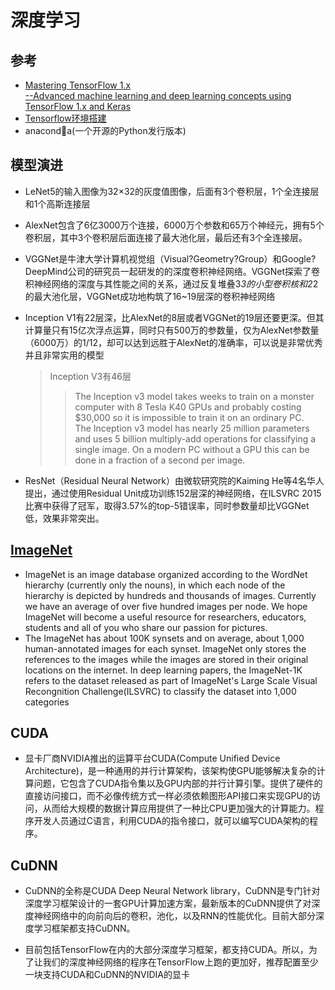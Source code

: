 # 深度学习
## 参考
* [Mastering TensorFlow 1.x  
  --Advanced machine learning and deep learning concepts using TensorFlow 1.x and Keras](https://e.jd.com/30402029.html)
* [Tensorflow环境搭建](https://www.2cto.com/kf/201612/580957.html)
* anaconda(一个开源的Python发行版本)

## 模型演进
* LeNet5的输入图像为32×32的灰度值图像，后面有3个卷积层，1个全连接层和1个高斯连接层

* AlexNet包含了6亿3000万个连接，6000万个参数和65万个神经元，拥有5个卷积层，其中3个卷积层后面连接了最大池化层，最后还有3个全连接层。

* VGGNet是牛津大学计算机视觉组（Visual?Geometry?Group）和Google?DeepMind公司的研究员一起研发的的深度卷积神经网络。VGGNet探索了卷积神经网络的深度与其性能之间的关系，通过反复堆叠3*3的小型卷积核和2*2的最大池化层，VGGNet成功地构筑了16~19层深的卷积神经网络

* Inception V1有22层深，比AlexNet的8层或者VGGNet的19层还要更深。但其计算量只有15亿次浮点运算，同时只有500万的参数量，仅为AlexNet参数量（6000万）的1/12，却可以达到远胜于AlexNet的准确率，可以说是非常优秀并且非常实用的模型
  >Inception V3有46层  
  >>The Inception v3 model takes weeks to train on a monster computer with 8 Tesla K40 GPUs and probably costing $30,000 so it is impossible to train it on an ordinary PC.  
  >>The Inception v3 model has nearly 25 million parameters and uses 5 billion multiply-add operations for classifying a single image. On a modern PC without a GPU this can be done in a fraction of a second per image.


* ResNet（Residual Neural Network）由微软研究院的Kaiming He等4名华人提出，通过使用Residual Unit成功训练152层深的神经网络，在ILSVRC 2015比赛中获得了冠军，取得3.57%的top-5错误率，同时参数量却比VGGNet低，效果非常突出。

## [ImageNet](www.image-net.org)
* ImageNet is an image database organized according to the WordNet hierarchy (currently only the nouns), in which each node of the hierarchy is depicted by hundreds and thousands of images. Currently we have an average of over five hundred images per node. We hope ImageNet will become a useful resource for researchers, educators, students and all of you who share our passion for pictures.
* The ImageNet has about 100K synsets and on average, about 1,000 human-annotated images for each synset. ImageNet only stores the references to the images while the images are stored in their original locations on the internet. In deep learning papers, the ImageNet-1K refers to the dataset released as part of ImageNet's Large Scale Visual Recongnition Challenge(ILSVRC) to classify the dataset into 1,000 categories

## CUDA
* 显卡厂商NVIDIA推出的运算平台CUDA(Compute Unified Device Architecture)，是一种通用的并行计算架构，该架构使GPU能够解决复杂的计算问题，它包含了CUDA指令集以及GPU内部的并行计算引擎。提供了硬件的直接访问接口，而不必像传统方式一样必须依赖图形API接口来实现GPU的访问，从而给大规模的数据计算应用提供了一种比CPU更加强大的计算能力。程序开发人员通过C语言，利用CUDA的指令接口，就可以编写CUDA架构的程序。

## CuDNN
* CuDNN的全称是CUDA Deep Neural Network library，CuDNN是专门针对深度学习框架设计的一套GPU计算加速方案，最新版本的CuDNN提供了对深度神经网络中的向前向后的卷积，池化，以及RNN的性能优化。目前大部分深度学习框架都支持CuDNN。

* 目前包括TensorFlow在内的大部分深度学习框架，都支持CUDA。所以，为了让我们的深度神经网络的程序在TensorFlow上跑的更加好，推荐配置至少一块支持CUDA和CuDNN的NVIDIA的显卡